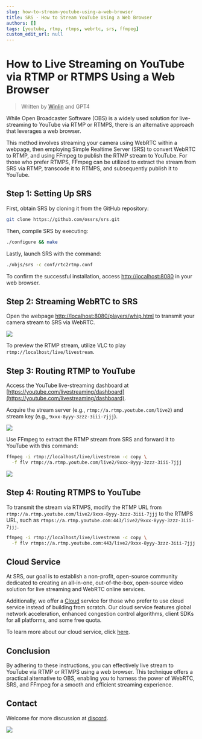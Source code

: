 ```yaml
---
slug: how-to-stream-youtube-using-a-web-browser
title: SRS - How to Stream YouTube Using a Web Browser
authors: []
tags: [youtube, rtmp, rtmps, webrtc, srs, ffmpeg]
custom_edit_url: null
---
```


# How to Live Streaming on YouTube via RTMP or RTMPS Using a Web Browser

> Written by [Winlin](https://github.com/winlinvip) and GPT4

While Open Broadcaster Software (OBS) is a widely used solution for live-streaming to YouTube via RTMP or RTMPS, there is an alternative approach that leverages a web browser. 

This method involves streaming your camera using WebRTC within a webpage, then employing Simple Realtime Server (SRS) to convert WebRTC to RTMP, and using FFmpeg to publish the RTMP stream to YouTube. For those who prefer RTMPS, FFmpeg can be utilized to extract the stream from SRS via RTMP, transcode it to RTMPS, and subsequently publish it to YouTube.

<!--truncate-->

## Step 1: Setting Up SRS

First, obtain SRS by cloning it from the GitHub repository: 

```bash
git clone https://github.com/ossrs/srs.git
```

Then, compile SRS by executing:

```bash
./configure && make
```

Lastly, launch SRS with the command:

```bash
./objs/srs -c conf/rtc2rtmp.conf
```

To confirm the successful installation, access [http://localhost:8080](http://localhost:8080) in your web browser.

## Step 2: Streaming WebRTC to SRS

Open the webpage [http://localhost:8080/players/whip.html](http://localhost:8080/players/whip.html) to transmit your camera stream to SRS via WebRTC. 

![](/img/blog-2023-05-16-001.png)

To preview the RTMP stream, utilize VLC to play `rtmp://localhost/live/livestream`.

## Step 3: Routing RTMP to YouTube

Access the YouTube live-streaming dashboard at [https://youtube.com/livestreaming/dashboard](https://youtube.com/livestreaming/dashboard).

Acquire the stream server (e.g., `rtmp://a.rtmp.youtube.com/live2`) and stream key (e.g., `9xxx-8yyy-3zzz-3iii-7jjj`).

![](/img/blog-2023-05-16-002.png)

Use FFmpeg to extract the RTMP stream from SRS and forward it to YouTube with this command: 

```bash
ffmpeg -i rtmp://localhost/live/livestream -c copy \
  -f flv rtmp://a.rtmp.youtube.com/live2/9xxx-8yyy-3zzz-3iii-7jjj
```

![](/img/blog-2023-05-16-003.png)

## Step 4: Routing RTMPS to YouTube

To transmit the stream via RTMPS, modify the RTMP URL from `rtmp://a.rtmp.youtube.com/live2/9xxx-8yyy-3zzz-3iii-7jjj` to the RTMPS URL, such as `rtmps://a.rtmp.youtube.com:443/live2/9xxx-8yyy-3zzz-3iii-7jjj`.

```bash
ffmpeg -i rtmp://localhost/live/livestream -c copy \
  -f flv rtmps://a.rtmp.youtube.com:443/live2/9xxx-8yyy-3zzz-3iii-7jjj
```

## Cloud Service

At SRS, our goal is to establish a non-profit, open-source community dedicated to creating an all-in-one, 
out-of-the-box, open-source video solution for live streaming and WebRTC online services.

Additionally, we offer a [Cloud](../cloud) service for those who prefer to use cloud service instead of building from 
scratch. Our cloud service features global network acceleration, enhanced congestion control algorithms, 
client SDKs for all platforms, and some free quota.

To learn more about our cloud service, click [here](../cloud).

## Conclusion

By adhering to these instructions, you can effectively live stream to YouTube via RTMP or RTMPS using a web browser. 
This technique offers a practical alternative to OBS, enabling you to harness the power of WebRTC, SRS, and FFmpeg 
for a smooth and efficient streaming experience.

## Contact

Welcome for more discussion at [discord](https://discord.gg/bQUPDRqy79).

![](https://ossrs.io/gif/v1/sls.gif?site=ossrs.io&path=/lts/blog-en/2023-05-16-Stream-YouTube-Using-Web-Browser)
